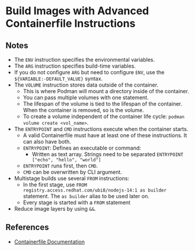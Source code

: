 # Build Images with Advanced Containerfile Instructions

## Notes

- The `ENV` instruction specifies the environmental variables.
- The `ARG` instruction specifies build-time variables.
- If you do not configure `ARG` but need to configure `ENV`, use the `${VARIABLE:-DEFAULT_VALUE}` syntax.
- The `VOLUME` instruction stores data outside of the container.
  - This is where Podman will mount a directory inside of the container.
  - You can pass multiple volumes with one statement.
  - The lifespan of the volume is tied to the lifespan of the container. When the container is removed, so is the volume.
  - To create a volume independent of the container life cycle: `podman volume create <vol_name>`.
- The `ENTRYPOINT` and `CMD` instructions execute when the container starts.
  - A valid Containerfile must have at least one of these instructions. It can also have both.
  - `ENTRYPOINT`: Defines an executable or command:
    - Written as text array. Strings need to be separated `ENTRYPOINT ["echo", "hello", "world"]`
  - `ENTRYPOINT` runs first, then `CMD`.
  - `CMD` can be overwritten by CLI argument.
- Multistage builds use several `FROM` instructions:
  - In the first stage, use `FROM registry.access.redhat.com/ubi8/nodejs-14:1 as builder` statement. The `as builder` alias to be used later on.
  - Every stage is started with a `FROM` statement
- Reduce image layers by using `&&`.

## References

- [Containerfile Documentation](https://github.com/containers/common/blob/main/docs/Containerfile.5.md)
